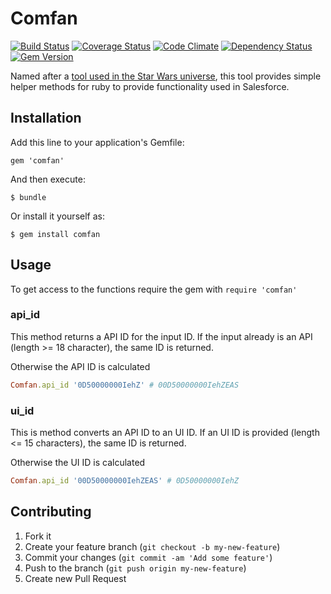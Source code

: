 # Comfan

[![Build Status](https://travis-ci.org/propertybase/comfan.png?branch=master)](https://travis-ci.org/propertybase/comfan) [![Coverage Status](https://coveralls.io/repos/propertybase/comfan/badge.png?branch=master)](https://coveralls.io/r/propertybase/comfan) [![Code Climate](https://codeclimate.com/github/propertybase/comfan.png)](https://codeclimate.com/github/propertybase/comfan) [![Dependency Status](https://gemnasium.com/propertybase/comfan.png)](https://gemnasium.com/propertybase/comfan) [![Gem Version](https://badge.fury.io/rb/comfan.png)](http://badge.fury.io/rb/comfan)

Named after a [tool used in the Star Wars universe](http://starwars.wikia.com/wiki/Comfan), this tool provides simple helper methods for ruby to provide functionality used in Salesforce.

## Installation

Add this line to your application's Gemfile:

    gem 'comfan'

And then execute:

    $ bundle

Or install it yourself as:

    $ gem install comfan

## Usage

To get access to the functions require the gem with `require 'comfan'`

### api_id

This method returns a API ID for the input ID. If the input already is an API (length >= 18 character), the same ID is returned.

Otherwise the API ID is calculated

~~~ ruby
Comfan.api_id '0D50000000IehZ' # 00D50000000IehZEAS
~~~

### ui_id

This is method converts an API ID to an UI ID. If an UI ID is provided (length <= 15 characters), the same ID is returned.

Otherwise the UI ID is calculated

~~~ ruby
Comfan.api_id '00D50000000IehZEAS' # 0D50000000IehZ
~~~

## Contributing

1. Fork it
2. Create your feature branch (`git checkout -b my-new-feature`)
3. Commit your changes (`git commit -am 'Add some feature'`)
4. Push to the branch (`git push origin my-new-feature`)
5. Create new Pull Request